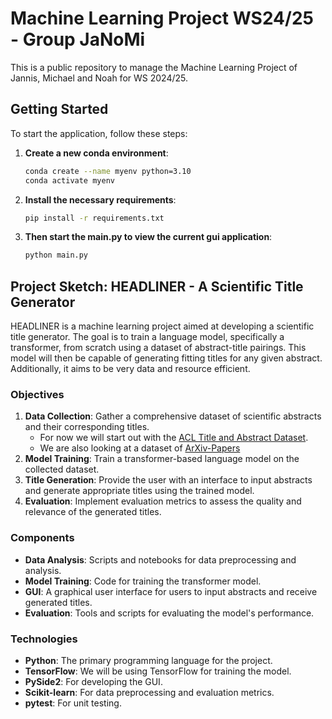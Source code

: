 # Machine Learning Project WS24/25 - Group JaNoMi

This is a public repository to manage the Machine Learning Project of Jannis, Michael and Noah for WS 2024/25.

## Getting Started

To start the application, follow these steps:

1. **Create a new conda environment**:
   ```sh
   conda create --name myenv python=3.10
   conda activate myenv

2. **Install the necessary requirements**:
     ```sh
    pip install -r requirements.txt

3. **Then start the main.py to view the current gui application**: 
     ```sh
    python main.py

## Project Sketch: HEADLINER - A Scientific Title Generator
HEADLINER is a machine learning project aimed at developing a scientific title generator. The goal is to train a language model, specifically a transformer, from scratch using a dataset of abstract-title pairings. This model will then be capable of generating fitting titles for any given abstract. Additionally, it aims to be very data and resource efficient.
### Objectives

1. **Data Collection**: Gather a comprehensive dataset of scientific abstracts and their corresponding titles. 
    - For now we will start out with the [ACL Title and Abstract Dataset](https://paperswithcode.com/dataset/acl-title-and-abstract-dataset).
    - We are also looking at a dataset of [ArXiv-Papers](https://huggingface.co/datasets/CShorten/ML-ArXiv-Papers)
2. **Model Training**: Train a transformer-based language model on the collected dataset.
3. **Title Generation**: Provide the user with an interface to input abstracts and generate appropriate titles using the trained model.
4. **Evaluation**: Implement evaluation metrics to assess the quality and relevance of the generated titles.

### Components

- **Data Analysis**: Scripts and notebooks for data preprocessing and analysis.
- **Model Training**: Code for training the transformer model.
- **GUI**: A graphical user interface for users to input abstracts and receive generated titles.
- **Evaluation**: Tools and scripts for evaluating the model's performance.

### Technologies

- **Python**: The primary programming language for the project.
- **TensorFlow**: We will be using TensorFlow for training the model.
- **PySide2**: For developing the GUI.
- **Scikit-learn**: For data preprocessing and evaluation metrics.
- **pytest**: For unit testing.
